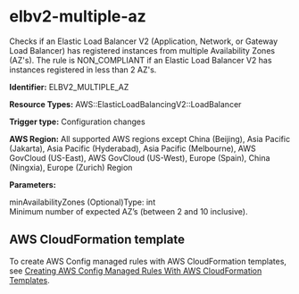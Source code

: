 # elbv2\-multiple\-az<a name="elbv2-multiple-az"></a>

Checks if an Elastic Load Balancer V2 \(Application, Network, or Gateway Load Balancer\) has registered instances from multiple Availability Zones \(AZ's\)\. The rule is NON\_COMPLIANT if an Elastic Load Balancer V2 has instances registered in less than 2 AZ's\. 

**Identifier:** ELBV2\_MULTIPLE\_AZ

**Resource Types:** AWS::ElasticLoadBalancingV2::LoadBalancer

**Trigger type:** Configuration changes

**AWS Region:** All supported AWS regions except China \(Beijing\), Asia Pacific \(Jakarta\), Asia Pacific \(Hyderabad\), Asia Pacific \(Melbourne\), AWS GovCloud \(US\-East\), AWS GovCloud \(US\-West\), Europe \(Spain\), China \(Ningxia\), Europe \(Zurich\) Region

**Parameters:**

minAvailabilityZones \(Optional\)Type: int  
Minimum number of expected AZ’s \(between 2 and 10 inclusive\)\.

## AWS CloudFormation template<a name="w2aac12c33c15b9d295c17"></a>

To create AWS Config managed rules with AWS CloudFormation templates, see [Creating AWS Config Managed Rules With AWS CloudFormation Templates](aws-config-managed-rules-cloudformation-templates.md)\.